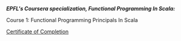 ***EPFL's Coursera specialization, Functional Programming In Scala:***

Course 1: Functional Programming Principals In Scala

[Certificate of Completion](https://coursera.org/share/3439f8b6a7b4f9c1b59a2572d8acf8f9)
